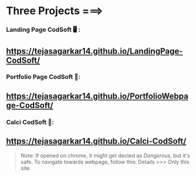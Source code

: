 # Three Projects ===>

### Landing Page CodSoft 🖥️ : 
https://tejasagarkar14.github.io/LandingPage-CodSoft/
--------------------------------------------

### Portfolio Page CodSoft 🍱:
https://tejasagarkar14.github.io/PortfolioWebpage-CodSoft/
--------------------------------------------

### Calci CodSoft 🧮:
https://tejasagarkar14.github.io/Calci-CodSoft/
----------------------------------------------


>Note: If opened on chrome, it might get dected as *Dangerous*, but it's safe. To navigate towards webpage, follow this: Details >>> Only this site.
